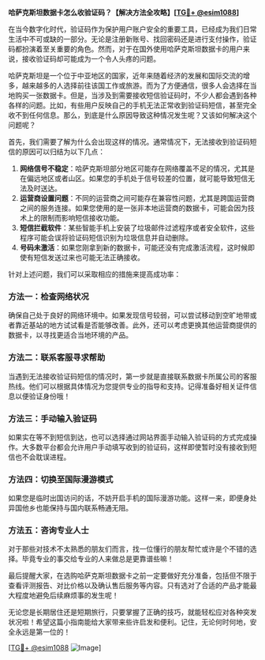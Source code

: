 **哈萨克斯坦数据卡怎么收验证码？【解决方法全攻略】[[TG💪+ @esim1088](https://t.me/s/esim1088)]**

在当今数字化时代，验证码作为保护用户账户安全的重要工具，已经成为我们日常生活中不可或缺的一部分。无论是注册新账号、找回密码还是进行支付操作，验证码都扮演着至关重要的角色。然而，对于在国外使用哈萨克斯坦数据卡的用户来说，接收验证码却可能成为一个令人头疼的问题。

哈萨克斯坦是一个位于中亚地区的国家，近年来随着经济的发展和国际交流的增多，越来越多的人选择前往该国工作或旅游。而为了方便通信，很多人会选择在当地购买一张数据卡。但是，当涉及到需要接收短信验证码时，不少人都会遇到各种各样的问题。比如，有些用户反映自己的手机无法正常收到验证码短信，甚至完全收不到任何信息。那么，到底是什么原因导致这种情况发生呢？又该如何解决这个问题呢？

首先，我们需要了解为什么会出现这样的情况。通常情况下，无法接收到验证码短信的原因可以归结为以下几点：

1. **网络信号不稳定**：哈萨克斯坦部分地区可能存在网络覆盖不足的情况，尤其是在偏远地区或者山区。如果您的手机处于信号较差的位置，就可能导致短信无法及时送达。
2. **运营商设置问题**：不同的运营商之间可能存在兼容性问题，尤其是跨国运营商之间的服务连接。如果您使用的是一张非本地运营商的数据卡，可能会因为技术上的限制而影响短信接收功能。
3. **短信拦截软件**：某些智能手机上安装了垃圾邮件过滤程序或者安全软件，这些程序可能会误将验证码短信识别为垃圾信息并自动删除。
4. **号码未激活**：如果您刚拿到新的数据卡，可能还没有完成激活流程，这时候即使有短信发送过来也可能无法正确接收。

针对上述问题，我们可以采取相应的措施来提高成功率：

### 方法一：检查网络状况
确保自己处于良好的网络环境中。如果发现信号较弱，可以尝试移动到空旷地带或者靠近基站的地方试试看是否能够改善。此外，还可以考虑更换其他运营商提供的数据卡，以寻找更适合当地环境的产品。

### 方法二：联系客服寻求帮助
当遇到无法接收验证码短信的情况时，第一步就是直接联系数据卡所属公司的客服热线。他们可以根据具体情况为您提供专业的指导和支持。记得准备好相关证件信息以便验证身份哦！

### 方法三：手动输入验证码
如果实在等不到短信到达，也可以选择通过网站界面手动输入验证码的方式完成操作。大多数平台都会允许用户手动填写收到的验证码，这样即使暂时没有接收到短信也不会耽误进程。

### 方法四：切换至国际漫游模式
如果您是临时出国访问的话，不妨开启手机的国际漫游功能。这样一来，即便身处异国他乡也能保持与国内联系畅通无阻。

### 方法五：咨询专业人士
对于那些对技术不太熟悉的朋友们而言，找一位懂行的朋友帮忙或许是个不错的选择。毕竟专业的事交给专业的人来做总是更靠谱些嘛！

最后提醒大家，在选购哈萨克斯坦数据卡之前一定要做好充分准备，包括但不限于查看评测报告、对比价格以及确认售后服务等内容。只有选对了合适的产品才能最大程度地避免后续麻烦事的发生呢！

无论您是长期居住还是短期旅行，只要掌握了正确的技巧，就能轻松应对各种突发状况啦！希望这篇小指南能给大家带来些许启发和便利。记住，无论何时何地，安全永远是第一位的！

[[TG💪+ @esim1088](https://t.me/s/esim1088) ![Image](https://i.postimg.cc/4NQfJmqS/Snipaste-2025-05-13-00-14-12.png)]
